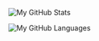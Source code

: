 ![My GitHub Stats](https://github-readme-stats.vercel.app/api?username=tserkov&theme=vue-dark&show_icons=true&hide=contribs&hide_title=true&count_private=true&hide_border=true)

![My GitHub Languages](https://github-readme-stats.vercel.app/api/top-langs/?username=tserkov&layout=compact&theme=vue-dark&hide_border=true&hide_title=true)
